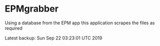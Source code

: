 # EPMgrabber
Using a database from the EPM app this application scrapes the files as required


Latest backup: Sun Sep 22 03:23:01 UTC 2019
